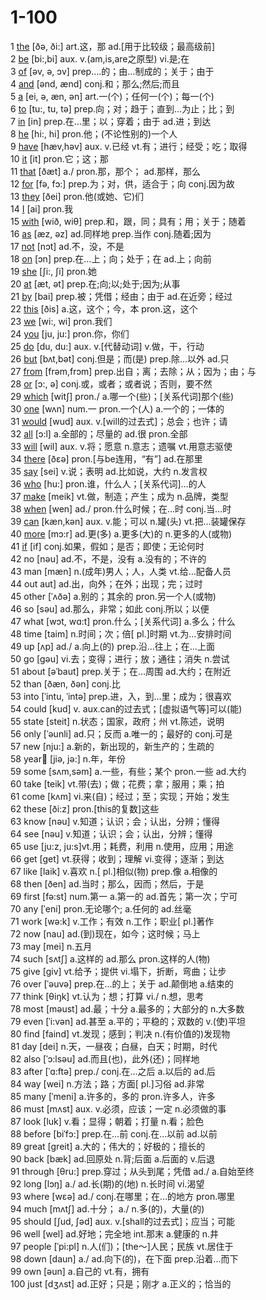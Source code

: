 # 1-100

1 [the](https://dictionary.cambridge.org/zhs/%E8%AF%8D%E5%85%B8/%E8%8B%B1%E8%AF%AD-%E6%B1%89%E8%AF%AD-%E7%AE%80%E4%BD%93/the) \[ðə, ði:] art.这，那 ad.\[用于比较级；最高级前]\
2 [be](https://dictionary.cambridge.org/zhs/%E8%AF%8D%E5%85%B8/%E8%8B%B1%E8%AF%AD-%E6%B1%89%E8%AF%AD-%E7%AE%80%E4%BD%93/be) \[bi:,bi] aux. v.(am,is,are之原型) vi.是;在\
3 [of](https://dictionary.cambridge.org/zhs/%E8%AF%8D%E5%85%B8/%E8%8B%B1%E8%AF%AD-%E6%B1%89%E8%AF%AD-%E7%AE%80%E4%BD%93/of)  \[əv, ə, ɔv] prep.…的；由…制成的；关于；由于\
4 [and](https://dictionary.cambridge.org/zhs/%E8%AF%8D%E5%85%B8/%E8%8B%B1%E8%AF%AD-%E6%B1%89%E8%AF%AD-%E7%AE%80%E4%BD%93/and)  \[ənd, ænd] conj.和；那么;然后;而且\
5  [a](https://dictionary.cambridge.org/zhs/%E8%AF%8D%E5%85%B8/%E8%8B%B1%E8%AF%AD-%E6%B1%89%E8%AF%AD-%E7%AE%80%E4%BD%93/a)  \[ei, ə, æn, ən] art.一(个)；任何一(个)；每一(个)\
6 [to](https://dictionary.cambridge.org/zhs/%E8%AF%8D%E5%85%B8/%E8%8B%B1%E8%AF%AD-%E6%B1%89%E8%AF%AD-%E7%AE%80%E4%BD%93/to) \[tu:, tu, tə] prep.向；对；趋于；直到…为止；比；到\
7 [in](https://dictionary.cambridge.org/zhs/%E8%AF%8D%E5%85%B8/%E8%8B%B1%E8%AF%AD-%E6%B1%89%E8%AF%AD-%E7%AE%80%E4%BD%93/in) \[in] prep.在…里；以；穿着；由于 ad.进；到达\
8 [he](https://dictionary.cambridge.org/zhs/%E8%AF%8D%E5%85%B8/%E8%8B%B1%E8%AF%AD-%E6%B1%89%E8%AF%AD-%E7%AE%80%E4%BD%93/he)  \[hi:, hi] pron.他；(不论性别的)一个人\
9 [have](https://dictionary.cambridge.org/zhs/%E8%AF%8D%E5%85%B8/%E8%8B%B1%E8%AF%AD-%E6%B1%89%E8%AF%AD-%E7%AE%80%E4%BD%93/have)  \[hæv,həv] aux. v.已经 vt.有；进行；经受；吃；取得\
10 [it](https://dictionary.cambridge.org/zhs/%E8%AF%8D%E5%85%B8/%E8%8B%B1%E8%AF%AD-%E6%B1%89%E8%AF%AD-%E7%AE%80%E4%BD%93/it) \[it] pron.它；这；那\
11 [that](https://dictionary.cambridge.org/zhs/%E8%AF%8D%E5%85%B8/%E8%8B%B1%E8%AF%AD-%E6%B1%89%E8%AF%AD-%E7%AE%80%E4%BD%93/that) \[ðæt] a./ pron.那，那个； ad.那样，那么\
12 [for](https://dictionary.cambridge.org/zhs/%E8%AF%8D%E5%85%B8/%E8%8B%B1%E8%AF%AD-%E6%B1%89%E8%AF%AD-%E7%AE%80%E4%BD%93/for)  \[fə, fɔ:] prep.为；对，供，适合于；向 conj.因为故\
13 [they](https://dictionary.cambridge.org/zhs/%E8%AF%8D%E5%85%B8/%E8%8B%B1%E8%AF%AD-%E6%B1%89%E8%AF%AD-%E7%AE%80%E4%BD%93/they)  \[ðei] pron.他(或她、它)们\
14  [I](https://dictionary.cambridge.org/zhs/%E8%AF%8D%E5%85%B8/%E8%8B%B1%E8%AF%AD-%E6%B1%89%E8%AF%AD-%E7%AE%80%E4%BD%93/i?q=I) \[ai] pron.我\
15 [with](https://dictionary.cambridge.org/zhs/%E8%AF%8D%E5%85%B8/%E8%8B%B1%E8%AF%AD-%E6%B1%89%E8%AF%AD-%E7%AE%80%E4%BD%93/with)  \[wið, wiθ] prep.和，跟，同；具有；用；关于；随着\
16 [as](https://dictionary.cambridge.org/zhs/%E8%AF%8D%E5%85%B8/%E8%8B%B1%E8%AF%AD-%E6%B1%89%E8%AF%AD-%E7%AE%80%E4%BD%93/as) \[æz, əz] ad.同样地 prep.当作 conj.随着;因为\
17 [not](https://dictionary.cambridge.org/zhs/%E8%AF%8D%E5%85%B8/%E8%8B%B1%E8%AF%AD-%E6%B1%89%E8%AF%AD-%E7%AE%80%E4%BD%93/not)  \[nɔt] ad.不，没，不是\
18 [on](https://dictionary.cambridge.org/zhs/%E8%AF%8D%E5%85%B8/%E8%8B%B1%E8%AF%AD-%E6%B1%89%E8%AF%AD-%E7%AE%80%E4%BD%93/on)  \[ɔn] prep.在…上；向；处于；在 ad.上；向前\
19 [she](https://dictionary.cambridge.org/zhs/%E8%AF%8D%E5%85%B8/%E8%8B%B1%E8%AF%AD-%E6%B1%89%E8%AF%AD-%E7%AE%80%E4%BD%93/she)  \[ʃi:, ʃi] pron.她\
20 [at](https://dictionary.cambridge.org/zhs/%E8%AF%8D%E5%85%B8/%E8%8B%B1%E8%AF%AD-%E6%B1%89%E8%AF%AD-%E7%AE%80%E4%BD%93/at) \[æt, ət] prep.在;向;以;处于;因为;从事\
21 [by](https://dictionary.cambridge.org/zhs/%E8%AF%8D%E5%85%B8/%E8%8B%B1%E8%AF%AD-%E6%B1%89%E8%AF%AD-%E7%AE%80%E4%BD%93/by) \[bai] prep.被；凭借；经由；由于 ad.在近旁；经过\
22 [this](https://dictionary.cambridge.org/zhs/%E8%AF%8D%E5%85%B8/%E8%8B%B1%E8%AF%AD-%E6%B1%89%E8%AF%AD-%E7%AE%80%E4%BD%93/this) \[ðis] a.这，这个；今，本 pron.这，这个\
23 [we](https://dictionary.cambridge.org/zhs/%E8%AF%8D%E5%85%B8/%E8%8B%B1%E8%AF%AD-%E6%B1%89%E8%AF%AD-%E7%AE%80%E4%BD%93/we)  \[wi:, wi] pron.我们\
24 [you](https://dictionary.cambridge.org/zhs/%E8%AF%8D%E5%85%B8/%E8%8B%B1%E8%AF%AD-%E6%B1%89%E8%AF%AD-%E7%AE%80%E4%BD%93/you) \[ju, ju:] pron.你，你们\
25 [do](https://dictionary.cambridge.org/zhs/%E8%AF%8D%E5%85%B8/%E8%8B%B1%E8%AF%AD-%E6%B1%89%E8%AF%AD-%E7%AE%80%E4%BD%93/do) \[du, du:] aux. v.\[代替动词] v.做，干，行动\
26 [but](https://dictionary.cambridge.org/zhs/%E8%AF%8D%E5%85%B8/%E8%8B%B1%E8%AF%AD-%E6%B1%89%E8%AF%AD-%E7%AE%80%E4%BD%93/but)  \[bʌt,bət] conj.但是；而(是) prep.除…以外 ad.只\
27 [from](https://dictionary.cambridge.org/zhs/%E8%AF%8D%E5%85%B8/%E8%8B%B1%E8%AF%AD-%E6%B1%89%E8%AF%AD-%E7%AE%80%E4%BD%93/from)  \[frəm,frɔm] prep.出自；离；去除；从；因为；由；与\
28 [or](https://dictionary.cambridge.org/zhs/%E8%AF%8D%E5%85%B8/%E8%8B%B1%E8%AF%AD-%E6%B1%89%E8%AF%AD-%E7%AE%80%E4%BD%93/or)  \[ɔ:, ə] conj.或，或者；或者说；否则，要不然\
29 [which](https://dictionary.cambridge.org/zhs/%E8%AF%8D%E5%85%B8/%E8%8B%B1%E8%AF%AD-%E6%B1%89%E8%AF%AD-%E7%AE%80%E4%BD%93/which)  \[witʃ] pron./ a.哪一个(些)；\[关系代词]那个(些)\
30 [one](https://dictionary.cambridge.org/zhs/%E8%AF%8D%E5%85%B8/%E8%8B%B1%E8%AF%AD-%E6%B1%89%E8%AF%AD-%E7%AE%80%E4%BD%93/one)  \[wʌn] num.一 pron.一个(人) a.一个的；一体的\
31 [would](https://dictionary.cambridge.org/zhs/%E8%AF%8D%E5%85%B8/%E8%8B%B1%E8%AF%AD-%E6%B1%89%E8%AF%AD-%E7%AE%80%E4%BD%93/would) \[wud] aux. v.\[will的过去式]；总会；也许；请\
32 [all](https://dictionary.cambridge.org/zhs/%E8%AF%8D%E5%85%B8/%E8%8B%B1%E8%AF%AD-%E6%B1%89%E8%AF%AD-%E7%AE%80%E4%BD%93/all) \[ɔ:l] a.全部的；尽量的 ad.很 pron.全部\
33 [will](https://dictionary.cambridge.org/zhs/%E8%AF%8D%E5%85%B8/%E8%8B%B1%E8%AF%AD-%E6%B1%89%E8%AF%AD-%E7%AE%80%E4%BD%93/will) \[wil] aux. v.将；愿意 n.意志；遗嘱 vt.用意志驱使\
34 [there](https://dictionary.cambridge.org/zhs/%E8%AF%8D%E5%85%B8/%E8%8B%B1%E8%AF%AD-%E6%B1%89%E8%AF%AD-%E7%AE%80%E4%BD%93/there) \[ðɛə] pron.\[与be连用，“有”] ad.在那里\
35 [say](https://dictionary.cambridge.org/zhs/%E8%AF%8D%E5%85%B8/%E8%8B%B1%E8%AF%AD-%E6%B1%89%E8%AF%AD-%E7%AE%80%E4%BD%93/say) \[sei] v.说；表明 ad.比如说，大约 n.发言权\
36 [who](https://dictionary.cambridge.org/zhs/%E8%AF%8D%E5%85%B8/%E8%8B%B1%E8%AF%AD-%E6%B1%89%E8%AF%AD-%E7%AE%80%E4%BD%93/who) \[hu:] pron.谁，什么人；\[关系代词]…的人\
37 [make](https://dictionary.cambridge.org/zhs/%E8%AF%8D%E5%85%B8/%E8%8B%B1%E8%AF%AD-%E6%B1%89%E8%AF%AD-%E7%AE%80%E4%BD%93/make) \[meik] vt.做，制造；产生；成为 n.品牌，类型\
38 [when](https://dictionary.cambridge.org/zhs/%E8%AF%8D%E5%85%B8/%E8%8B%B1%E8%AF%AD-%E6%B1%89%E8%AF%AD-%E7%AE%80%E4%BD%93/when) \[wen] ad./ pron.什么时候；在…时 conj.当…时\
39 [can](https://dictionary.cambridge.org/zhs/%E8%AF%8D%E5%85%B8/%E8%8B%B1%E8%AF%AD-%E6%B1%89%E8%AF%AD-%E7%AE%80%E4%BD%93/can)  \[kæn,kən] aux. v.能；可以 n.罐(头) vt.把…装罐保存\
40 [more](https://dictionary.cambridge.org/zhs/%E8%AF%8D%E5%85%B8/%E8%8B%B1%E8%AF%AD-%E6%B1%89%E8%AF%AD-%E7%AE%80%E4%BD%93/more) \[mɔ:r] ad.更(多) a.更多(大)的 n.更多的人(或物)\
41 [if](https://dictionary.cambridge.org/zhs/%E8%AF%8D%E5%85%B8/%E8%8B%B1%E8%AF%AD-%E6%B1%89%E8%AF%AD-%E7%AE%80%E4%BD%93/if)  \[if] conj.如果，假如；是否；即使；无论何时\
42 no \[nəu] ad.不，不是，没有 a.没有的；不许的\
43 man \[mæn] n.(成年)男人；人，人类 vt.给…配备人员\
44 out aut] ad.出，向外；在外；出现；完；过时\
45 other  \[ˈʌðə] a.别的；其余的 pron.另一个人(或物)\
46 so \[səu] ad.那么，非常；如此 conj.所以；以便\
47 what  \[wɔt, wɑ:t] pron.什么；\[关系代词] a.多么；什么\
48 time  \[taim] n.时间；次；倍\[ pl.]时期 vt.为…安排时间\
49 up  \[ʌp] ad./ a.向上(的) prep.沿…往上；在…上面\
50 go  \[gəu] vi.去；变得；进行；放；通往；消失 n.尝试\
51 about  \[əˈbaut] prep.关于；在…周围 ad.大约；在附近\
52 than  \[ðæn, ðən] conj.比\
53 into  \[ˈintu, ˈintə] prep.进，入，到…里；成为；很喜欢\
54 could \[kud] v. aux.can的过去式；\[虚拟语气等]可以(能)\
55 state \[steit] n.状态；国家，政府；州 vt.陈述，说明\
56 only  \[ˈəunli] ad.只；反而 a.唯一的；最好的 conj.可是\
57 new  \[nju:] a.新的，新出现的，新生产的；生疏的\
58 year \[jiə, jə:] n.年，年份\
59 some \[sʌm,səm] a.一些，有些；某个 pron.一些 ad.大约\
60 take  \[teik] vt.带(去)；做；花费；拿；服用；乘；拍\
61 come  \[kʌm] vi.来(自)；经过；至；实现；开始；发生\
62 these \[ði:z] pron.\[this的复数]这些\
63 know \[nəu] v.知道；认识；会；认出，分辨；懂得\
64 see \[nəu] v.知道；认识；会；认出，分辨；懂得\
65 use  \[ju:z, ju:s]vt.用；耗费，利用 n.使用，应用；用途\
66 get \[get] vt.获得；收到；理解 vi.变得；逐渐；到达\
67 like  \[laik] v.喜欢 n.\[ pl.]相似(物) prep.像 a.相像的\
68 then \[ðen] ad.当时；那么，因而；然后，于是\
69 first  \[fə:st] num.第一 a.第一的 ad.首先；第一次；宁可\
70 any  \[ˈeni] pron.无论哪个; a.任何的 ad.丝毫\
71 work  \[wə:k] v.工作；有效 n.工作；职业\[ pl.]著作\
72 now \[nau] ad.(到)现在，如今；这时候；马上\
73 may \[mei] n.五月\
74 such \[sʌtʃ] a.这样的 ad.那么 pron.这样的人(物)\
75 give \[giv] vt.给予；提供 vi.塌下，折断，弯曲；让步\
76 over  \[ˈəuvə] prep.在…的上；关于 ad.颠倒地 a.结束的\
77 think \[θiŋk] vt.认为；想；打算 vi./ n.想，思考\
78 most  \[məust] ad.最；十分 a.最多的；大部分的 n.大多数\
79 even  \[ˈi:vən] ad.甚至 a.平的；平稳的；双数的 v.(使)平坦\
80 find \[faind] vt.发现；感到；判决 n.(有价值的)发现物\
81 day  \[dei] n.天，一昼夜；白昼，白天；时期，时代\
82 also \[ˈɔ:lsəu] ad.而且(也)，此外(还)；同样地\
83 after  \[ˈɑ:ftə] prep./ conj.在…之后 a.以后的 ad.后\
84 way  \[wei] n.方法；路；方面\[ pl.]习俗 ad.非常\
85 many \[ˈmeni] a.许多的，多的 pron.许多人，许多\
86 must  \[mʌst] aux. v.必须，应该；一定 n.必须做的事\
87 look  \[luk] v.看；显得；朝着；打量 n.看；脸色\
88 before \[biˈfɔ:] prep.在…前 conj.在…以前 ad.以前\
89 great  \[greit] a.大的；伟大的；好极的；擅长的\
90 back  \[bæk] ad.回原处 n.背;后面 a.后面的 v.后退\
91 through  \[θru:] prep.穿过；从头到尾；凭借 ad./ a.自始至终\
92 long  \[lɔŋ] a./ ad.长(期)的(地) n.长时间 vi.渴望\
93 where  \[wɛə] ad./ conj.在哪里；在…的地方 pron.哪里\
94 much \[mʌtʃ] ad.十分； a./  n.多(的)，大量(的)\
95 should \[ʃud, ʃəd] aux. v.\[shall的过去式]；应当；可能\
96 well  \[wel] ad.好地；完全地 int.那末 a.健康的 n.井\
97 people \[ˈpi:pl] n.人(们)；\[the～]人民；民族 vt.居住于\
98 down \[daun] a./ ad.向下(的)，在下面 prep.沿着…而下\
99 own  \[əun] a.自己的 vt.有，拥有\
100 just \[dʒʌst] ad.正好；只是；刚才 a.正义的；恰当的
